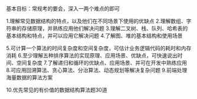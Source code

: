 基本目标：常规考的要会，深入一两个难点的即可

1.理解常见数据结构的特点，以及他们在不同场景下使用的优缺点
2.理解数组、字符串的存储原理，并熟练应用他们解决问题
3.理解二叉树、栈、队列、哈希表的基本结构和特点，并可以应用它解决问题
4.了解图、堆的基本结构和使用场景

5.可计算一个算法的时间复杂度和空间复杂度，可估计业务逻辑代码的耗时和内存消耗
6.至少理解五种排序算法的实现原理、应用场景、优缺点，可快速说出时间、空间复杂度
7.了解递归和循环的优缺点、应用场景、并可在开发中熟练应用
8.可应用回溯算法、贪心算法、分治算法、动态规划等解决复杂问题
9.前端处理海量数据的算法方案

10.优先常见的有价值的数据结构算法题30道